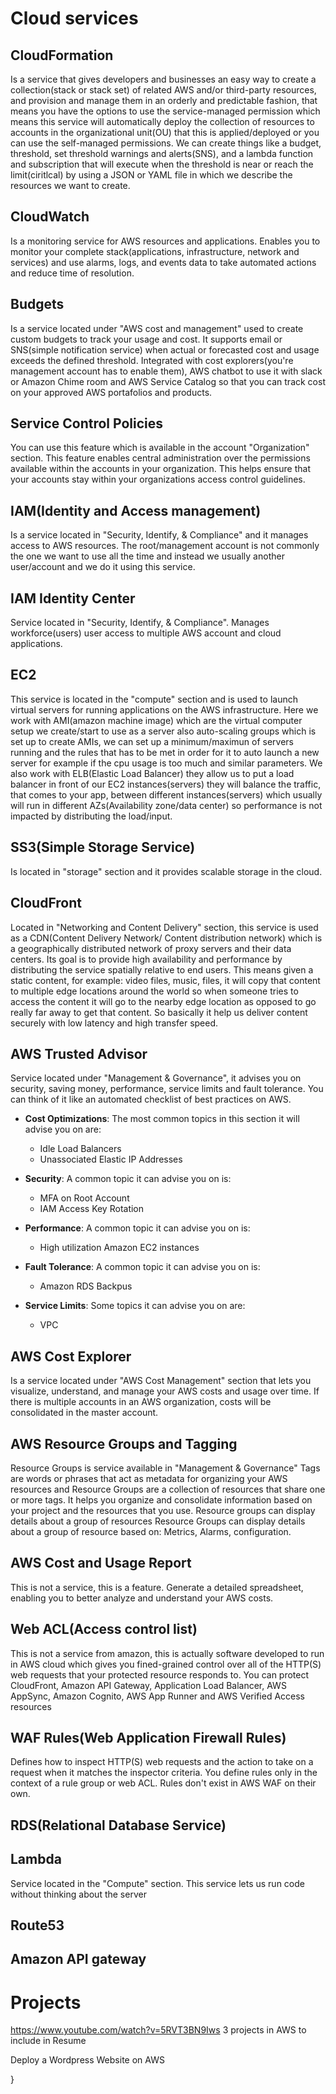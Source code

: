 # Cloud services

## CloudFormation
Is a service that gives developers and businesses an easy way to create a collection(stack or stack set) of related AWS and/or third-party resources, and provision and manage them in an orderly and predictable fashion, that means you have the options to use the service-managed permission which means this service will automatically deploy the collection of resources to accounts in the organizational unit(OU) that this is applied/deployed or you can use the self-managed permissions. We can create things like a budget, threshold, set threshold warnings and alerts(SNS), and a lambda function and subscription that will execute when the threshold is near or reach the limit(ciritlcal) by using a JSON or YAML  file in which we describe the resources we want to create.

## CloudWatch
Is a monitoring service for AWS resources and applications. Enables you to monitor your complete stack(applications, infrastructure, network and services) and use alarms, logs, and events data to take automated actions and reduce time of resolution.

## Budgets
Is a service located under "AWS cost and management" used to create custom budgets to track your usage and cost. It supports email or SNS(simple notification service) when actual or forecasted cost and usage exceeds the defined threshold. Integrated with cost explorers(you're management account has to enable them), AWS chatbot to use it with slack or Amazon Chime room and AWS Service Catalog so that you can track cost on your approved AWS portafolios and products.

## Service Control Policies
You can use this feature which is available in the account "Organization" section. This feature enables central administration over the permissions available within the accounts in your organization. This helps ensure that your accounts stay within your organizations access control guidelines.

## IAM(Identity and Access management)
Is a service located in "Security, Identify, & Compliance" and it manages access to AWS resources. The root/management account is not commonly the one we want to use all the time and instead we usually another user/account and we do it using this service. 

## IAM Identity Center
Service located in "Security, Identify, & Compliance". Manages workforce(users) user access to multiple AWS account and cloud applications.

## EC2
This service is located in the "compute" section and is used to launch virtual servers for running applications on the AWS infrastructure. Here we work with AMI(amazon machine image) which are the virtual computer setup we create/start to use as a server also auto-scaling groups which is set up to create AMIs, we can set up a minimum/maximun of servers running and the rules that has to be met in order for it to auto launch a new server for example if the cpu usage is too much and similar parameters. We also work with ELB(Elastic Load Balancer) they allow us to put a load balancer in front of our EC2 instances(servers) they will balance the traffic, that comes to your app, between different instances(servers) which usually will run in different AZs(Availability zone/data center) so performance is not impacted by distributing the load/input.

## SS3(Simple Storage Service)
Is located in "storage" section and it provides scalable storage in the cloud.

## CloudFront
Located in "Networking and Content Delivery" section, this service is used as a CDN(Content Delivery Network/ Content distribution network) which is a geographically distributed network of proxy servers and their data centers. Its goal is to provide high availability and performance by distributing the service spatially relative to end users. This means given a static content, for example: video files, music, files, it will copy that content to multiple edge locations around the world so when someone tries to access the content it will go to the nearby edge location as opposed to go really far away to get that content. So basically it help us deliver content securely with low latency and high transfer speed.

## AWS Trusted Advisor
Service located under "Management & Governance", it advises you on security, saving money, performance, service limits and fault tolerance. You can think of it like an automated checklist of best practices on AWS.

- **Cost Optimizations**: The most common topics in this section it will advise you on are:
	- Idle Load Balancers
	- Unassociated Elastic IP Addresses

- **Security**: A common topic it can advise you on is:
	- MFA on Root Account
	- IAM Access Key Rotation

- **Performance**: A common topic it can advise you on is:
	- High utilization Amazon EC2 instances

- **Fault Tolerance**: A common topic it can advise you on is:
	- Amazon RDS Backpus

- **Service Limits**: Some topics it can advise you on are:
	- VPC 

## AWS Cost Explorer
Is a service located under "AWS Cost Management" section that lets you visualize, understand, and manage your AWS costs and usage over time. If there is multiple accounts in an AWS organization, costs will be consolidated in the master account.

## AWS Resource Groups and Tagging
Resource Groups is service available in "Management & Governance" Tags are words or phrases that act as metadata for organizing your AWS resources and Resource Groups are a collection of resources that share one or more tags. It helps you organize and consolidate information based on your project and the resources that you use. Resource groups can display details about a group of resources Resource Groups can display details about a group of resource based on: Metrics, Alarms, configuration.

## AWS Cost and Usage Report
This is not a service, this is a feature. Generate a detailed spreadsheet, enabling you to better analyze and understand your AWS costs.

## Web ACL(Access control list)
This is not a service from amazon, this is actually software developed to run in AWS cloud which gives you fined-grained control over all of the HTTP(S) web requests that your protected resource responds to. You can protect CloudFront, Amazon API Gateway, Application Load Balancer, AWS AppSync, Amazon Cognito, AWS App Runner and AWS Verified Access resources

## WAF Rules(Web Application Firewall Rules)
Defines how to inspect HTTP(S) web requests and the action to take on a request when it matches the inspector criteria. You define rules only in the context of a rule group or web ACL. Rules don't exist in AWS WAF on their own.

## RDS(Relational Database Service)

## Lambda
Service located in the "Compute" section. This service lets us run code without thinking about the server

## Route53

## Amazon API gateway


# Projects
https://www.youtube.com/watch?v=5RVT3BN9Iws 3 projects in AWS to include in Resume

Deploy a Wordpress Website on AWS
















}